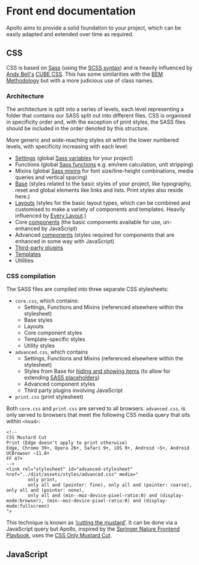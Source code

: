 # Front end documentation

Apollo aims to provide a solid foundation to your project, which can be easily adapted and extended over time as required.

## CSS

CSS is based on [Sass](http://sass-lang.com/) (using the [SCSS syntax](https://sass-lang.com/documentation/syntax)) and is heavily influenced by [Andy Bell's](https://github.com/andy-piccalilli/) [CUBE CSS](https://cube.fyi/). This has some similarities with the [BEM Methodology](http://getbem.com/) but with a more judicious use of class names.

### Architecture

The architecture is split into a series of levels, each level representing a folder that contains our SASS split out into different files. CSS is organised in specificity order and, with the exception of print styles, the SASS files should be included in the order denoted by this structure.

More generic and wide-reaching styles sit within the lower numbered levels, with specificity increasing with each level:

- [Settings](settings/README.md) (global [Sass variables](https://sass-lang.com/documentation/variables) for your project)
- Functions (global [Sass functions](https://sass-lang.com/documentation/values/functions) e.g. em/rem calculation, unit stripping)
- Mixins (global [Sass mixins](https://sass-lang.com/documentation/at-rules/mixin) for font size/line-height combinations, media queries and vertical spacing)
- [Base](base/README.md) (styles related to the basic styles of your project, like typography, reset and global elements like links and lists. Print styles also reside here.)
- [Layouts](layouts/README.md) (styles for the basic layout types, which can be combined and customised to make a variety of components and templates. Heavily influenced by [Every Layout](https://every-layout.dev/).)
- Core [components](components/README.md) (the basic components available for use, un-enhanced by JavaScript)
- Advanced [components](components/README.md) (styles required for components that are enhanced in some way with JavaScript)
- [Third-party plugins](third-party-plugins/README.md)
- [Templates](templates/README.md)
- Utilities

### CSS compilation

The SASS files are compiled into three separate CSS stylesheets:

- `core.css`, which contains:
  - Settings, Functions and Mixins (referenced elsewhere within the stylesheet)
  - Base styles
  - Layouts
  - Core component styles
  - Template-specific styles
  - Utility styles
- `advanced.css`, which contains
  - Settings, Functions and Mixins (referenced elsewhere within the stylesheet)
  - Styles from Base for [hiding and showing items](base/how-to-hide-and-show-things.md) (to allow for extending [SASS placeholders](https://sass-lang.com/documentation/style-rules/placeholder-selectors))
  - Advanced component styles
  - Third party plugins involving JavaScript
- `print.css` (print stylesheet)

Both `core.css` and `print.css` are served to all browsers. `advanced.css`, is only served to browsers that meet the following CSS media query that sits within `<head>`:

```
<!--
CSS Mustard Cut
Print (Edge doesn't apply to print otherwise)
Edge, Chrome 39+, Opera 26+, Safari 9+, iOS 9+, Android ~5+, Android UCBrowser ~11.8+
FF 47+
-->
<link rel="stylesheet" id="advanced-stylesheet" href="../dist/assets/styles/advanced.css" media="
        only print,
        only all and (pointer: fine), only all and (pointer: coarse), only all and (pointer: none),
        only all and (min--moz-device-pixel-ratio:0) and (display-mode:browser), (min--moz-device-pixel-ratio:0) and (display-mode:fullscreen)
">
```

This technique is known as [‘cutting the mustard’](https://www.zeldman.com/2015/09/01/youre-welcome-cutting-the-mustard-then-and-now/). It can be done via a JavaScript query but Apollo, inspired by the [Springer Nature Frontend Playbook](https://github.com/springernature/frontend-playbook/blob/main/practices/graded-browser-support.md), uses the [CSS Only Mustard Cut](https://github.com/Fall-Back/CSS-Mustard-Cut).

## JavaScript
